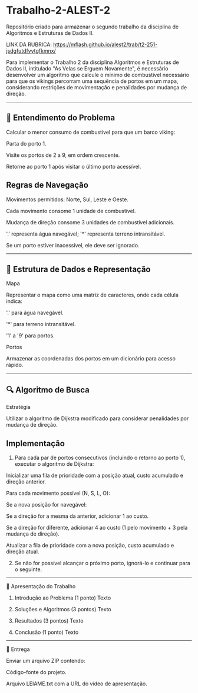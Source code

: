 # Trabalho-2-ALEST-2
Repositório criado para armazenar o segundo trabalho da disciplina de Algoritmos e Estruturas de Dados II.  

LINK DA RUBRICA: https://mflash.github.io/alest2/trab/t2-251-jsdgfutdfvytgfkmnx/

Para implementar o Trabalho 2 da disciplina Algoritmos e Estruturas de Dados II, intitulado "As Velas se Erguem Novamente", é necessário desenvolver um algoritmo que calcule o mínimo de combustível necessário para que os vikings percorram uma sequência de portos em um mapa, considerando restrições de movimentação e penalidades por mudança de direção. 


---

## 🧭 Entendimento do Problema

Calcular o menor consumo de combustível para que um barco viking:

Parta do porto 1.

Visite os portos de 2 a 9, em ordem crescente.

Retorne ao porto 1 após visitar o último porto acessível. 


## Regras de Navegação

Movimentos permitidos: Norte, Sul, Leste e Oeste.

Cada movimento consome 1 unidade de combustível.

Mudança de direção consome 3 unidades de combustível adicionais.

'.' representa água navegável; '*' representa terreno intransitável.

Se um porto estiver inacessível, ele deve ser ignorado. 



---

## 🧱 Estrutura de Dados e Representação

Mapa

Representar o mapa como uma matriz de caracteres, onde cada célula indica:

'.' para água navegável.

'*' para terreno intransitável.

'1' a '9' para portos. 


Portos

Armazenar as coordenadas dos portos em um dicionário para acesso rápido. 


---

## 🔍 Algoritmo de Busca

Estratégia

Utilizar o algoritmo de Dijkstra modificado para considerar penalidades por mudança de direção. 

## Implementação

1. Para cada par de portos consecutivos (incluindo o retorno ao porto 1), executar o algoritmo de Dijkstra:

Inicializar uma fila de prioridade com a posição atual, custo acumulado e direção anterior.

Para cada movimento possível (N, S, L, O):

Se a nova posição for navegável:

Se a direção for a mesma da anterior, adicionar 1 ao custo.

Se a direção for diferente, adicionar 4 ao custo (1 pelo movimento + 3 pela mudança de direção).


Atualizar a fila de prioridade com a nova posição, custo acumulado e direção atual.

2. Se não for possível alcançar o próximo porto, ignorá-lo e continuar para o seguinte. 
 
---

🎥 Apresentação do Trabalho

1. Introdução ao Problema (1 ponto)
Texto

2. Soluções e Algoritmos (3 pontos)
Texto 

3. Resultados (3 pontos)
Texto

4. Conclusão (1 ponto)
Texto

---

📁 Entrega

Enviar um arquivo ZIP contendo:

Código-fonte do projeto.

Arquivo LEIAME.txt com a URL do vídeo de apresentação.

